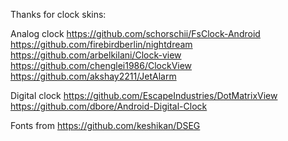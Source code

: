 Thanks for clock skins:

Analog clock
https://github.com/schorschii/FsClock-Android
https://github.com/firebirdberlin/nightdream
https://github.com/arbelkilani/Clock-view
https://github.com/chenglei1986/ClockView
https://github.com/akshay2211/JetAlarm

Digital clock
https://github.com/EscapeIndustries/DotMatrixView
https://github.com/dbore/Android-Digital-Clock


Fonts from
https://github.com/keshikan/DSEG

